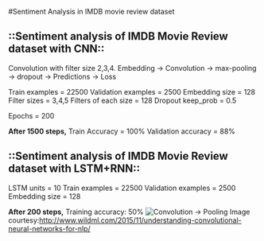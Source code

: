 #Sentiment Analysis in IMDB movie review dataset

## ::Sentiment analysis of IMDB Movie Review dataset with CNN::
Convolution with filter size 2,3,4.
Embedding -> Convolution -> max-pooling -> dropout -> Predictions -> Loss

Train examples = 22500
Validation examples = 2500
Embedding size = 128
Filter sizes = 3,4,5
Filters of each size = 128
Dropout keep_prob = 0.5

Epochs = 200

**After 1500 steps,** 
		Train Accuracy = 100%
		Validation accuracy = 88%





## ::Sentiment analysis of IMDB Movie Review dataset with LSTM+RNN::
LSTM units = 10
Train examples = 22500
Validation examples = 2500
Embedding size = 128


**After 200 steps,**
		Training accuracy: 50%
![](https://github.com/tamjidrahat/Sentiment_Analysis_LSTM_CNN/blob/master/image_cnntext.png "Convolution -> Pooling")
Image courtesy:http://www.wildml.com/2015/11/understanding-convolutional-neural-networks-for-nlp/
